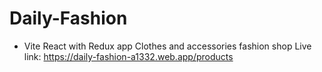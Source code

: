 # Daily-Fashion
- Vite React with Redux app
Clothes and accessories fashion shop
Live link: https://daily-fashion-a1332.web.app/products
